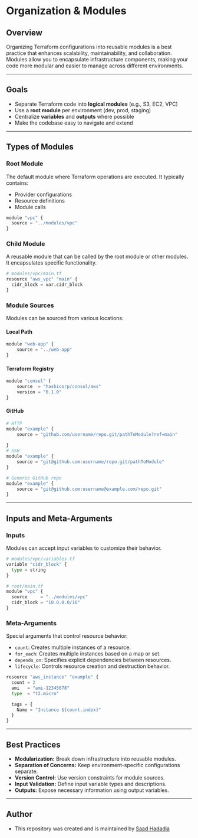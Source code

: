# Organization & Modules

## Overview

Organizing Terraform configurations into reusable modules is a best practice that enhances scalability, maintainability, and collaboration. Modules allow you to encapsulate infrastructure components, making your code more modular and easier to manage across different environments.

---

## Goals
- Separate Terraform code into **logical modules** (e.g., S3, EC2, VPC)
- Use a **root module** per environment (dev, prod, staging)
- Centralize **variables** and **outputs** where possible
- Make the codebase easy to navigate and extend

---

## Types of Modules

### Root Module

The default module where Terraform operations are executed. It typically contains:

- Provider configurations
- Resource definitions
- Module calls

```py
module "vpc" {
  source = "../modules/vpc"
}
```

### Child Module

A reusable module that can be called by the root module or other modules. It encapsulates specific functionality.


```py
# modules/vpc/main.tf
resource "aws_vpc" "main" {
  cidr_block = var.cidr_block
}
```

### Module Sources

Modules can be sourced from various locations:

#### Local Path

```py
module "web-app" {
    source = "../web-app"
}
```

#### Terraform Registry

```py
module "consul" {
    source  = "hashicorp/consul/aws"
    version = "0.1.0"
}
```

#### GitHub

```py
# HTTP
module "example" {
    source = "github.com/username/repo.git/pathToModule?ref=main"
    
}
# SSH
module "example" {
    source = "git@github.com:username/repo.git/pathToModule"
}

# Generic GitHub repo
module "example" {
    source = "git@github.com:username@example.com/repo.git"
}
```

---

## Inputs and Meta-Arguments

### Inputs

Modules can accept input variables to customize their behavior.

```py
# modules/vpc/variables.tf
variable "cidr_block" {
  type = string
}
```

```py
# root/main.tf
module "vpc" {
  source     = "../modules/vpc"
  cidr_block = "10.0.0.0/16"
}
```

### Meta-Arguments

Special arguments that control resource behavior:

- `count`: Creates multiple instances of a resource.
- `for_each`: Creates multiple instances based on a map or set.
- `depends_on`: Specifies explicit dependencies between resources.
- `lifecycle`: Controls resource creation and destruction behavior.

```py
resource "aws_instance" "example" {
  count = 2
  ami   = "ami-12345678"
  type  = "t2.micro"

  tags = {
    Name = "Instance ${count.index}"
  }
}
```

---

## Best Practices

- **Modularization:** Break down infrastructure into reusable modules.
- **Separation of Concerns:** Keep environment-specific configurations separate.
- **Version Control:** Use version constraints for module sources.
- **Input Validation:** Define input variable types and descriptions.
- **Outputs:** Expose necessary information using output variables.


---

## Author
* This repository was created and is maintained by [Saad Hadadia](https://github.com/SaadHadadia/)
